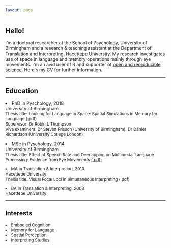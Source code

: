 ```yaml
---
layout: page
---
```

<p><h2>Hello!</h2>
<p>I’m a doctoral researcher at the School of Psychology, University of Birmingham and a research & teaching assistant at the Department of Translation and Interpreting, Hacettepe University. My research investigates use of space in language and memory operations mainly through eye movements. I'm an avid user of R and supporter of <a href="https://osf.io/m9yh3/" target="_blank">open and reproducible science</a>. Here's my CV for further information.</p>
<hr>
<p><h2>Education</h2>
<p><li>PhD in Pyschology, 2018</li>
University of Birmingham<br>
<font size="2.5">Thesis title: Looking for Language in Space: Spatial Simulations in Memory for Language (.pdf)<br>
Supervisor: Dr Robin L Thompson<br>
Viva examiners: Dr Steven Frisson (University of Birmingham), Dr Daniel Richardson (University College London)</font><br>
<p><li>MSc in Pyschology, 2014</li>
University of Birmingham<br>
<font size="2.5">Thesis title: Effect of Speech Rate and Overlapping on Multimodal Language Processing: Evidence from Eye Movements <a href="alperkumcu.github.io/Effect of Speech Rate and Overlapping on Multimodal Language Processing.pdf" target="_blank">(.pdf)</a><br></p> 
<p><li>MA in Translation & Interpreting, 2010</li>
Hacettepe University<br>
<font size="2.5">Thesis title: Visual Focal Loci in Simultaneous Interpreting (.pdf)</font><br></p>
<p><li>BA in Translation & Interpreting, 2008</li>
Hacettepe University</p></p>
<hr>
<p><h2>Interests</h2>
<li>Embodied Cognition</li>
<li>Memory for Language</li>
<li>Spatial Perception</li>
<li>Interpreting Studies</li></p>
